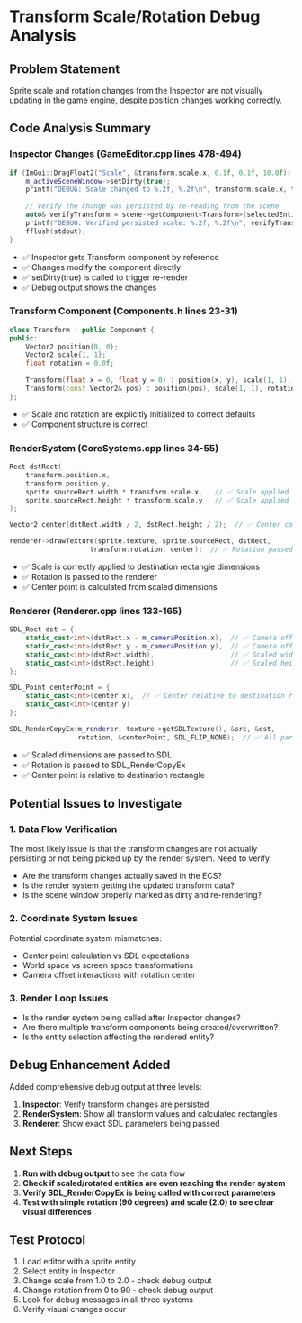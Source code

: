 # Transform Scale/Rotation Debug Analysis

## Problem Statement
Sprite scale and rotation changes from the Inspector are not visually updating in the game engine, despite position changes working correctly.

## Code Analysis Summary

### Inspector Changes (GameEditor.cpp lines 478-494)
```cpp
if (ImGui::DragFloat2("Scale", &transform.scale.x, 0.1f, 0.1f, 10.0f)) {
    m_activeSceneWindow->setDirty(true);
    printf("DEBUG: Scale changed to %.2f, %.2f\n", transform.scale.x, transform.scale.y);
    
    // Verify the change was persisted by re-reading from the scene
    auto& verifyTransform = scene->getComponent<Transform>(selectedEntity);
    printf("DEBUG: Verified persisted scale: %.2f, %.2f\n", verifyTransform.scale.x, verifyTransform.scale.y);
    fflush(stdout);
}
```

- ✅ Inspector gets Transform component by reference
- ✅ Changes modify the component directly
- ✅ setDirty(true) is called to trigger re-render
- ✅ Debug output shows the changes

### Transform Component (Components.h lines 23-31)
```cpp
class Transform : public Component {
public:
    Vector2 position{0, 0};
    Vector2 scale{1, 1};
    float rotation = 0.0f;
    
    Transform(float x = 0, float y = 0) : position(x, y), scale(1, 1), rotation(0.0f) {}
    Transform(const Vector2& pos) : position(pos), scale(1, 1), rotation(0.0f) {}
};
```

- ✅ Scale and rotation are explicitly initialized to correct defaults
- ✅ Component structure is correct

### RenderSystem (CoreSystems.cpp lines 34-55)
```cpp
Rect dstRect(
    transform.position.x, 
    transform.position.y,
    sprite.sourceRect.width * transform.scale.x,   // ✅ Scale applied to width
    sprite.sourceRect.height * transform.scale.y   // ✅ Scale applied to height
);

Vector2 center(dstRect.width / 2, dstRect.height / 2);  // ✅ Center calculated from scaled rect

renderer->drawTexture(sprite.texture, sprite.sourceRect, dstRect, 
                    transform.rotation, center);  // ✅ Rotation passed to renderer
```

- ✅ Scale is correctly applied to destination rectangle dimensions
- ✅ Rotation is passed to the renderer
- ✅ Center point is calculated from scaled dimensions

### Renderer (Renderer.cpp lines 133-165)
```cpp
SDL_Rect dst = {
    static_cast<int>(dstRect.x - m_cameraPosition.x),  // ✅ Camera offset applied
    static_cast<int>(dstRect.y - m_cameraPosition.y),  // ✅ Camera offset applied
    static_cast<int>(dstRect.width),                   // ✅ Scaled width
    static_cast<int>(dstRect.height)                   // ✅ Scaled height
};

SDL_Point centerPoint = {
    static_cast<int>(center.x),  // ✅ Center relative to destination rect
    static_cast<int>(center.y)
};

SDL_RenderCopyEx(m_renderer, texture->getSDLTexture(), &src, &dst, 
                 rotation, &centerPoint, SDL_FLIP_NONE);  // ✅ All parameters passed correctly
```

- ✅ Scaled dimensions are passed to SDL
- ✅ Rotation is passed to SDL_RenderCopyEx
- ✅ Center point is relative to destination rectangle

## Potential Issues to Investigate

### 1. **Data Flow Verification**
The most likely issue is that the transform changes are not actually persisting or not being picked up by the render system. Need to verify:
- Are the transform changes actually saved in the ECS?
- Is the render system getting the updated transform data?
- Is the scene window properly marked as dirty and re-rendering?

### 2. **Coordinate System Issues**
Potential coordinate system mismatches:
- Center point calculation vs SDL expectations
- World space vs screen space transformations
- Camera offset interactions with rotation center

### 3. **Render Loop Issues**
- Is the render system being called after Inspector changes?
- Are there multiple transform components being created/overwritten?
- Is the entity selection affecting the rendered entity?

## Debug Enhancement Added

Added comprehensive debug output at three levels:
1. **Inspector**: Verify transform changes are persisted
2. **RenderSystem**: Show all transform values and calculated rectangles  
3. **Renderer**: Show exact SDL parameters being passed

## Next Steps

1. **Run with debug output** to see the data flow
2. **Check if scaled/rotated entities are even reaching the render system**
3. **Verify SDL_RenderCopyEx is being called with correct parameters**
4. **Test with simple rotation (90 degrees) and scale (2.0) to see clear visual differences**

## Test Protocol

1. Load editor with a sprite entity
2. Select entity in Inspector
3. Change scale from 1.0 to 2.0 - check debug output
4. Change rotation from 0 to 90 - check debug output
5. Look for debug messages in all three systems
6. Verify visual changes occur
